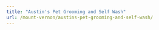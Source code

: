```yaml
---
title: "Austin's Pet Grooming and Self Wash"
url: /mount-vernon/austins-pet-grooming-and-self-wash/
---
```

